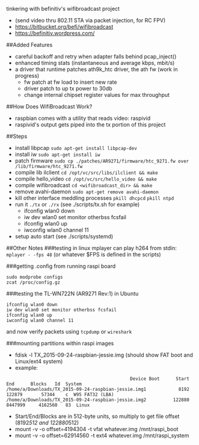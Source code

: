 tinkering with befinitiv's wifibroadcast project
* (send video thru 802.11 STA via packet injection, for RC FPV)
* https://bitbucket.org/befi/wifibroadcast
* https://befinitiv.wordpress.com/

##Added Features
* careful backoff and retry when adapter falls behind pcap_inject()
* enhanced timing stats (instantaneous and average kbps, mbit/s)
* a driver that runtime patches ath9k_htc driver, the ath fw (work in progress)
  * fw patch at fw load to insert new rate
  * driver patch to up tx power to 30db
  * change internal chipset register values for max throughput

##How Does WifiBroadcast Work?
* raspbian comes with a utility that reads video: raspivid
* raspivid's output gets piped into the tx portion of this project

##Steps
* install libpcap `sudo apt-get install libpcap-dev`
* install iw `sudo apt-get install iw`
* patch firmware `sudo cp ./patches/AR9271/firmware/htc_9271.fw over /lib/firmware/htc_9271.fw`
* compile lib ilclient `cd /opt/vc/src/libs/ilclient && make`
* compile hello_video `cd /opt/vc/src/hello_video && make`
* compile wifibroadcast `cd <wifibroadcast_dir> && make`
* remove avahi-daemon `sudo apt-get remove avahi-daemon`
* kill other interface meddling processes `pkill dhcpcd` `pkill ntpd`
* run it `./tx` or `./rx` (see ./scripts/tx.sh for example)
  * ifconfig wlan0 down
  * iw dev wlan0 set monitor otherbss fcsfail
  * ifconfig wlan0 up
  * iwconfig wlan0 channel 11
* setup auto start (see ./scripts/systemd)

##Other Notes
###testing in linux
mplayer can play h264 from stdin: `mplayer - -fps 48` (or whatever $FPS is defined in the scripts)

###getting .config from running raspi board
```
sudo modprobe configs
zcat /proc/config.gz
```

###testing the TL-WN722N (AR9271 Rev:1) in Ubuntu
```
ifconfig wlan0 down
iw dev wlan0 set monitor otherbss fcsfail
ifconfig wlan0 up
iwconfig wlan0 channel 11
```
and now verify packets using `tcpdump` or `wireshark`

###mounting partitions within raspi images
* fdisk -l TX_2015-09-24-raspbian-jessie.img (should show FAT boot and Linux/ext4 system)
* example:
```
                                              Device Boot      Start         End      Blocks   Id  System
/home/a/Downloads/TX_2015-09-24-raspbian-jessie.img1            8192      122879       57344    c  W95 FAT32 (LBA)
/home/a/Downloads/TX_2015-09-24-raspbian-jessie.img2          122880     8447999     4162560   83  Linux
```
* Start/End/Blocks are in 512-byte units, so multiply to get file offset (8192*512 and 122880*512)
* mount -v -o offset=4194304 -t vfat whatever.img /mnt/raspi_boot
* mount -v -o offset=62914560 -t ext4 whatever.img /mnt/raspi_system
